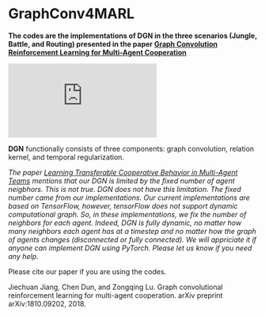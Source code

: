 # GraphConv4MARL

**The codes are the implementations of DGN in the three scenarios (Jungle, Battle, and Routing) presented in the paper
[Graph Convolution Reinforcement Learning for Multi-Agent Cooperation](https://arxiv.org/abs/1810.09202)**

![DGN](https://github.com/PKU-AI-Edge/DGN-Paper/blob/master/figures/arch.pdf "DGN")


**DGN** functionally consists of three components: graph convolution, relation kernel, and temporal regularization. 


*The paper [Learning Transferable Cooperative Behavior in Multi-Agent Teams](https://arxiv.org/pdf/1906.01202.pdf) mentions that our DGN is limited by the fixed number of agent neigbhors. This is not true. DGN does not have this limitation. The fixed number came from our implementations. Our current implementations are based on TensorFlow, however, tensorFlow does not support dynamic computational graph. So, in these implementations, we fix the number of neighbors for each agent. Indeed, DGN is fully dynamic, no matter how many neighbors each agent has at a timestep and no matter how the graph of agents changes (disconnected or fully connected). We will appriciate it if anyone can implement DGN using PyTorch. Please let us know if you need any help.*


Please cite our paper if you are using the codes.

Jiechuan Jiang, Chen Dun, and Zongqing Lu. Graph convolutional reinforcement learning for multi-agent cooperation. arXiv preprint arXiv:1810.09202, 2018.
